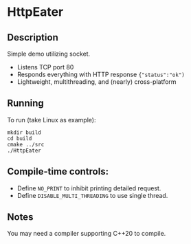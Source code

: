 # HttpEater

## Description

Simple demo utilizing socket.

- Listens TCP port 80
- Responds everything with HTTP response `{"status":"ok")`
- Lightweight, multithreading, and (nearly) cross-platform

## Running

To run (take Linux as example):

```shell
mkdir build
cd build
cmake ../src
./HttpEater
```

## Compile-time controls:

- Define `NO_PRINT` to inhibit printing detailed request.
- Define `DISABLE_MULTI_THREADING` to use single thread.

## Notes

You may need a compiler supporting C++20 to compile.
